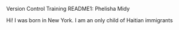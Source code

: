 Version Control Training README1: Phelisha Midy

Hi! I was born in New York. I am an only child of Haitian immigrants

